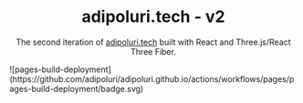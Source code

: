 <h1 align="center">
  adipoluri.tech - v2
</h1>
<p align="center">
  The second iteration of <a href="https://adipoluri.tech" target="_blank">adipoluri.tech</a> built with React and Three.js/React Three Fiber.
</p>
![pages-build-deployment](https://github.com/adipoluri/adipoluri.github.io/actions/workflows/pages/pages-build-deployment/badge.svg)

